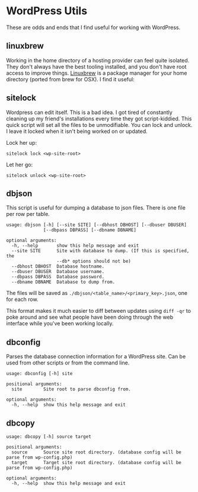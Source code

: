 # WordPress Utils

These are odds and ends that I find useful for working with WordPress.

## linuxbrew

Working in the home directory of a hosting provider can feel quite isolated. They don't always
have the best tooling installed, and you don't have root access to improve things.
[Linuxbrew](http://linuxbrew.sh/) is a package manager for your home directory (ported from
brew for OSX). I find it useful:


## sitelock

Wordpress can edit itself. This is a bad idea. I got tired of constantly cleaning up my friend's
installations every time they got script-kiddied. This quick script will set all the files to be
unmodifiable. You can lock and unlock. I leave it locked when it isn't being worked on or updated.

Lock her up:
```
sitelock lock <wp-site-root>
```

Let her go:
```
sitelock unlock <wp-site-root>
```


## dbjson

This script is useful for dumping a database to json files. There is one file per row per table.

```
usage: dbjson [-h] [--site SITE] [--dbhost DBHOST] [--dbuser DBUSER]
              [--dbpass DBPASS] [--dbname DBNAME]

optional arguments:
  -h, --help       show this help message and exit
  --site SITE      Site with database to dump. (If this is specified, the
                   --db* options should not be)
  --dbhost DBHOST  Database hostname.
  --dbuser DBUSER  Database username.
  --dbpass DBPASS  Database password.
  --dbname DBNAME  Database to dump from.
```

The files will be saved as `./dbjson/<table_name>/<primary_key>.json`, one for each row.

This format makes it much easier to diff between updates using `diff -qr` to poke around and see
what people have been doing through the web interface while you've been working locally.


## dbconfig

Parses the database connection information for a WordPress site. Can be used from other scripts or
from the command line.

```
usage: dbconfig [-h] site

positional arguments:
  site        Site root to parse dbconfig from.

optional arguments:
  -h, --help  show this help message and exit
```


## dbcopy

```
usage: dbcopy [-h] source target

positional arguments:
  source      Source site root directory. (database config will be parse from wp-config.php)
  target      Target site root directory. (database config will be parse from wp-config.php)

optional arguments:
  -h, --help  show this help message and exit
```
